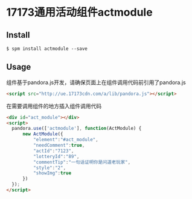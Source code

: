 # 17173通用活动组件actmodule 


## Install

```
$ spm install actmodule --save
```

## Usage
组件基于pandora.js开发，请确保页面上在组件调用代码前引用了pandora.js  
```html
<script src="http://ue.17173cdn.com/a/lib/pandora.js"></script>
```

在需要调用组件的地方插入组件调用代码
```html
<div id="act_module"></div>
<script>
  pandora.use(['actmodule'], function(ActModule) {
      new ActModule({
          "element":"#act_module",
          "needComment":true,
          "actId":"7123",
          "lotteryId":"89",
          "commentTip":"一句话证明你是问道老玩家",
          "style":"2",
          "showImg":true
      })
  });
</script>
```
